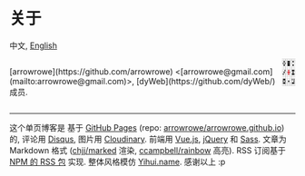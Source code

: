 关于
===

中文, [English](#!/about)

<div style="display:flex;justify-content:space-between">
  <p>
    [arrowrowe](https://github.com/arrowrowe)
    &lt;[arrowrowe@gmail.com](mailto:arrowrowe@gmail.com)&gt;,
    [dyWeb](https://github.com/dyWeb/) 成员.
  </p>
  <a href="https://github.com/arrowrowe">
    <img src="logo.png" style="width:48px;height:48px;">
  </a>
</div>

---

这个单页博客是
  基于 [GitHub Pages](https://pages.github.com/) (repo: [arrowrowe/arrowrowe.github.io](https://github.com/arrowrowe/arrowrowe.github.io)) 的,
  评论用 [Disqus](https://disqus.com/),
  图片用 [Cloudinary](https://cloudinary.com/).
  前端用
    [Vue.js](http://vuejs.org/),
    [jQuery](https://github.com/jquery/jquery)
    和 [Sass](http://sass-lang.com/).
  文章为 Markdown 格式 ([chjj/marked](https://github.com/chjj/marked) 渲染, [ccampbell/rainbow](https://github.com/ccampbell/rainbow) 高亮).
  RSS 订阅基于 [NPM 的 RSS 包](https://www.npmjs.com/package/rss) 实现.
  整体风格模仿 [Yihui.name](http://yihui.name/).
感谢以上 :p
